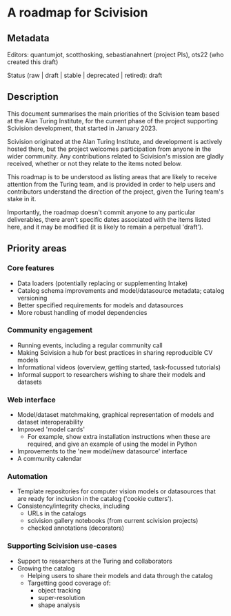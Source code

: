 # A roadmap for Scivision

## Metadata

Editors:
  quantumjot, scotthosking, sebastianahnert (project PIs), ots22 (who
  created this draft)

Status (raw | draft | stable | deprecated | retired):
  draft

## Description

This document summarises the main priorities of the Scivision team
based at the Alan Turing Institute, for the current phase of the
project supporting Scivision development, that started in January
2023.

Scivision originated at the Alan Turing Institute, and development is
actively hosted there, but the project welcomes participation from
anyone in the wider community. Any contributions related to
Scivision's mission are gladly received, whether or not they relate to
the items noted below.

This roadmap is to be understood as listing areas that are likely to
receive attention from the Turing team, and is provided in order to
help users and contributors understand the direction of the project,
given the Turing team's stake in it.

Importantly, the roadmap doesn't commit anyone to any particular
deliverables, there aren't specific dates associated with the items
listed here, and it may be modified (it is likely to remain a
perpetual 'draft').

## Priority areas

### Core features

  - Data loaders (potentially replacing or supplementing Intake)
  - Catalog schema improvements and model/datasource metadata; catalog
    versioning
  - Better specified requirements for models and datasources
  - More robust handling of model dependencies

### Community engagement

  - Running events, including a regular community call
  - Making Scivision a hub for best practices in sharing reproducible
    CV models
  - Informational videos (overview, getting started, task-focussed
    tutorials)
  - Informal support to researchers wishing to share their models and
    datasets

### Web interface

  - Model/dataset matchmaking, graphical representation of models and
    dataset interoperability
  - Improved 'model cards'
      - For example, show extra installation instructions when these 
        are required, and give an example of using the model in Python
  - Improvements to the 'new model/new datasource' interface
  - A community calendar

### Automation

  - Template repositories for computer vision models or datasources
    that are ready for inclusion in the catalog ('cookie cutters').
  - Consistency/integrity checks, including
      - URLs in the catalogs
      - scivision gallery notebooks (from current scivision projects)
      - checked annotations (decorators)

### Supporting Scivision use-cases

  - Support to researchers at the Turing and collaborators
  - Growing the catalog
    - Helping users to share their models and data through the catalog
    - Targetting good coverage of:
      - object tracking
      - super-resolution
      - shape analysis
